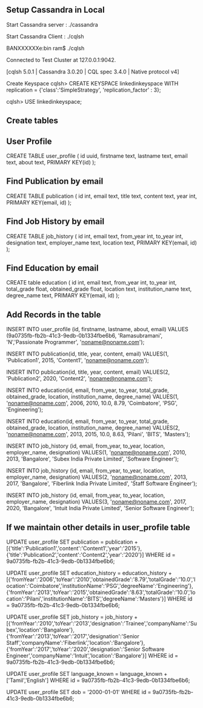 Setup Cassandra in Local
---------------------------

Start Cassandra server : ./cassandra

Start Cassandra Client : ./cqlsh

BANXXXXXXe:bin ram$ ./cqlsh

Connected to Test Cluster at 127.0.0.1:9042.

[cqlsh 5.0.1 | Cassandra 3.0.20 | CQL spec 3.4.0 | Native protocol v4]

Create Keyspace
cqlsh> CREATE KEYSPACE linkedinkeyspace WITH replication = {'class':'SimpleStrategy', 'replication_factor' : 3};

cqlsh> USE linkedinkeyspace;

Create tables
--------------

User Profile
--------------
CREATE TABLE user_profile ( id uuid, firstname text, lastname text, email text, about text, PRIMARY KEY(id) );


Find Publication by email
--------------------------
CREATE TABLE publication ( id int, email text, title text, content text, year int, PRIMARY KEY(email, id) );


Find Job History by email
-----------------------------
CREATE TABLE job_history ( id int, email text, from_year int, to_year int, designation text, employer_name text, location text, PRIMARY KEY(email, id) );


Find Education by email
-----------------------------
CREATE table education ( id int, email text, from_year int, to_year int, total_grade float, obtained_grade float, location text, institution_name text, degree_name text, PRIMARY KEY(email, id) );


Add Records in the table
-----------------------------
INSERT INTO user_profile (id, firstname, lastname, about, email) VALUES (9a0735fb-fb2b-41c3-9edb-0b1334fbe6b6, 'Ramasubramani', 'N','Passionate Programmer', 'noname@noname.com');

INSERT INTO publication(id, title, year, content, email) VALUES(1, 'Publication1', 2015, 'Content1', 'noname@noname.com');

INSERT INTO publication(id, title, year, content, email) VALUES(2, 'Publication2', 2020, 'Content2', 'noname@noname.com');

INSERT INTO education(id, email, from_year, to_year, total_grade, obtained_grade, location, institution_name, degree_name) VALUES(1, 'noname@noname.com', 2006, 2010, 10.0, 8.79, 'Coimbatore', 'PSG', 'Engineering');

INSERT INTO education(id, email, from_year, to_year, total_grade, obtained_grade, location, institution_name, degree_name) VALUES(2, 'noname@noname.com', 2013, 2015, 10.0, 8.63, 'Pilani', 'BITS', 'Masters');

INSERT INTO job_history (id, email, from_year, to_year, location, employer_name, designation) VALUES(1, 'noname@noname.com', 2010, 2013, 'Bangalore', 'Subex India Private Limited', 'Software Engineer');

INSERT INTO job_history (id, email, from_year, to_year, location, employer_name, designation) VALUES(2, 'noname@noname.com', 2013, 2017, 'Bangalore', 'Fiberlink India Private Limited', 'Staff Software Engineer');

INSERT INTO job_history (id, email, from_year, to_year, location, employer_name, designation) VALUES(3, 'noname@noname.com', 2017, 2020, 'Bangalore', 'Intuit India Private Limited', 'Senior Software Engineer');


If we maintain other details in user_profile table
----------------------------------------------------------
UPDATE user_profile SET publication = publication + [{'title':'Publication1','content':'Content1','year':'2015'},{'title':'Publication2','content':'Content2','year':'2020'}] WHERE id = 9a0735fb-fb2b-41c3-9edb-0b1334fbe6b6;

UPDATE user_profile SET education_history = education_history + [{'fromYear':'2006','toYear':'2010','obtainedGrade':'8.79','totalGrade':'10.0','location':'Coimbatore','institutionName':'PSG','degreeName':'Engineering'},{'fromYear':'2013','toYear':'2015','obtainedGrade':'8.63','totalGrade':'10.0','location':'Pilani','institutionName':'BITS','degreeName':'Masters'}] WHERE id = 9a0735fb-fb2b-41c3-9edb-0b1334fbe6b6;

UPDATE user_profile SET job_history = job_history + [{'fromYear':'2010','toYear':'2013','designation':'Trainee','companyName':'Subex','location':'Bangalore'},{'fromYear':'2013','toYear':'2017','designation':'Senior Staff','companyName':'Fiberlink','location':'Bangalore'},{'fromYear':'2017','toYear':'2020','designation':'Senior Software Engineer','companyName':'Intuit','location':'Bangalore'}] WHERE id = 9a0735fb-fb2b-41c3-9edb-0b1334fbe6b6;

UPDATE user_profile SET language_known = language_known + ['Tamil','English'] WHERE id = 9a0735fb-fb2b-41c3-9edb-0b1334fbe6b6;

UPDATE user_profile SET dob = '2000-01-01' WHERE id = 9a0735fb-fb2b-41c3-9edb-0b1334fbe6b6;
